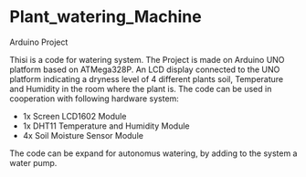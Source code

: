 # Plant_watering_Machine
Arduino Project

Thisi is a code for watering system.
The Project is made on Arduino UNO platform based on ATMega328P.
An LCD display connected to the UNO platform indicating a dryness level of 4 different plants soil, Temperature and Humidity in the room where the plant is.
The code can be used in cooperation with following hardware system:

- 1x Screen LCD1602 Module
- 1x DHT11 Temperature and Humidity Module
- 4x Soil Moisture Sensor Module

The code can be expand for autonomus watering, by adding to the system a water pump.
